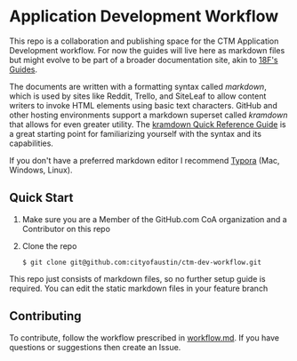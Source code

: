 # Application Development Workflow

This repo is a collaboration and publishing space for the CTM Application Development workflow. For now the guides will live here as markdown files but might evolve to be part of a broader documentation site, akin to [18F's Guides](https://guides.18f.gov).

The documents are written with a formatting syntax called *markdown*, which is used by sites like Reddit, Trello, and SiteLeaf to allow content writers to invoke HTML elements using basic text characters.  GitHub and other hosting environments support a markdown superset called *kramdown* that allows for even greater utility. The [kramdown Quick Reference Guide](https://kramdown.gettalong.org/quickref.html) is a great starting point for familiarizing yourself with the syntax and its capabilities.

If you don't have a preferred markdown editor I recommend [Typora](https://typora.io) (Mac, Windows, Linux).

## Quick Start

1. Make sure you are a Member of the GitHub.com CoA organization and a Contributor on this repo

2. Clone the repo
   ```
   $ git clone git@github.com:cityofaustin/ctm-dev-workflow.git
   ```


This repo just consists of markdown files, so no further setup guide is required. You can edit the static markdown files in your feature branch 

## Contributing

To contribute, follow the workflow prescribed in [workflow.md](workflow.md).
If you have questions or suggestions then create an Issue.
